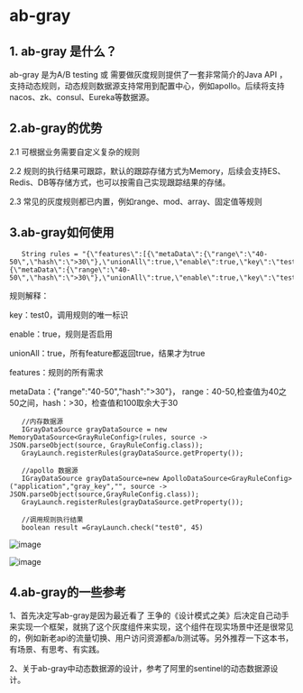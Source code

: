 # ab-gray 
## 1. ab-gray 是什么？
ab-gray 是为A/B testing 或 需要做灰度规则提供了一套非常简介的Java API ，支持动态规则，动态规则数据源支持常用到配置中心，例如apollo。后续将支持nacos、zk、consul、Eureka等数据源。


## 2.ab-gray的优势
2.1 可根据业务需要自定义复杂的规则

2.2 规则的执行结果可跟踪，默认的跟踪存储方式为Memory，后续会支持ES、Redis、DB等存储方式，也可以按需自己实现跟踪结果的存储。

2.3 常见的灰度规则都已内置，例如range、mod、array、固定值等规则

## 3.ab-gray如何使用

       String rules = "{\"features\":[{\"metaData\":{\"range\":\"40-50\",\"hash\":\">30\"},\"unionAll\":true,\"enable\":true,\"key\":\"test0\"},{\"metaData\":{\"range\":\"40-50\",\"hash\":\">30\"},\"unionAll\":true,\"enable\":true,\"key\":\"test1\"}]}";

规则解释：

key：test0，调用规则的唯一标识

enable：true，规则是否启用

unionAll：true，所有feature都返回true，结果才为true

features：规则的所有需求

metaData：{\"range\":\"40-50\",\"hash\":\">30\"}， range：40-50,检查值为40之50之间，hash：>30，检查值和100取余大于30 

       //内存数据源
       IGrayDataSource grayDataSource = new MemoryDataSource<GrayRuleConfig>(rules, source -> JSON.parseObject(source, GrayRuleConfig.class));
       GrayLaunch.registerRules(grayDataSource.getProperty());
       
       //apollo 数据源
       IGrayDataSource grayDataSource=new ApolloDataSource<GrayRuleConfig>("application","gray_key","", source -> JSON.parseObject(source,GrayRuleConfig.class));
       GrayLaunch.registerRules(grayDataSource.getProperty());

       //调用规则执行结果
       boolean result =GrayLaunch.check("test0", 45) 
       
 ![image](https://user-images.githubusercontent.com/4375219/142654176-a301dbc5-dfea-4f61-8374-197f9b738b6b.png)

 ![image](https://user-images.githubusercontent.com/4375219/142653699-fc84c84f-9042-4250-a929-23fe10ace23c.png)


  ## 4.ab-gray的一些参考
  1、首先决定写ab-gray是因为最近看了 王争的《设计模式之美》后决定自己动手来实现一个框架，就挑了这个灰度组件来实现，这个组件在现实场景中还是很常见的，例如新老api的流量切换、用户访问资源都a/b测试等。另外推荐一下这本书，有场景、有思考、有实践。
  
  2、关于ab-gray中动态数据源的设计，参考了阿里的sentinel的动态数据源设计。
  
       
